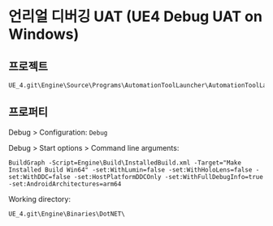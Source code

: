 # 언리얼 디버깅 UAT (UE4 Debug UAT on Windows)

## 프로젝트

```
UE_4.git\Engine\Source\Programs\AutomationToolLauncher\AutomationToolLauncher.csproj
```

## 프로퍼티

Debug > Configuration: `Debug`

Debug > Start options > Command line arguments:

```
BuildGraph -Script=Engine\Build\InstalledBuild.xml -Target="Make Installed Build Win64" -set:WithLumin=false -set:WithHoloLens=false -set:WithDDC=false -set:HostPlatformDDCOnly -set:WithFullDebugInfo=true -set:AndroidArchitectures=arm64
```

Working directory:

```
UE_4.git\Engine\Binaries\DotNET\
```